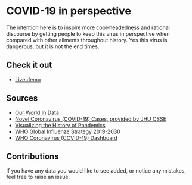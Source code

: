 # COVID-19 in perspective

The intention here is to inspire more cool-headedness and rational discourse by getting people to keep this virus in perspective when compared with other ailments throughout history. Yes this virus is dangerous, but it is not the end times.

## Check it out

- [Live demo](https://davidmetcalfe.github.io/COVID-19-in-perspective/)


## Sources

- [Our World In Data](https://ourworldindata.org/causes-of-death)
- [Novel Coronavirus (COVID-19) Cases, provided by JHU CSSE](https://github.com/CSSEGISandData/COVID-19)
- [Visualizing the History of Pandemics](https://www.visualcapitalist.com/history-of-pandemics-deadliest/)
- [WHO Global Influenze Strategy 2019-2030](https://www.who.int/influenza/Global_Influenza_Strategy_2019_2030_Summary_English.pdf?ua=1)
- [WHO Coronavirus (COVID-19) Dashboard](https://covid19.who.int/?mapFilter=deaths)

## Contributions

If you have any data you would like to see added, or notice any mistakes, feel free to raise an issue.
